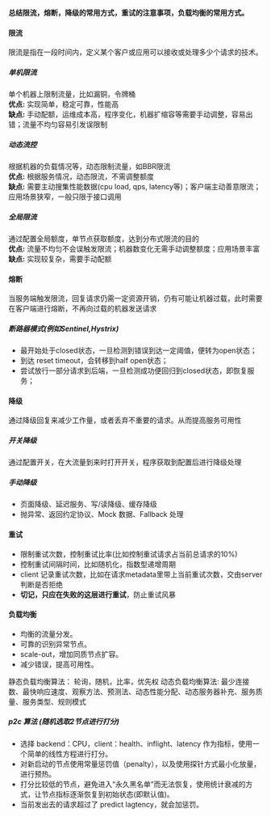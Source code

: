 **总结限流，熔断，降级的常用方式，重试的注意事项，负载均衡的常用方式。**


####  限流
限流是指在一段时间内，定义某个客户或应用可以接收或处理多少个请求的技术。

##### 单机限流
单个机器上限制流量，比如漏铜，令牌桶  
**优点:** 实现简单，稳定可靠，性能高  
**缺点:** 手动配额，运维成本高，程序变化，机器扩缩容等需要手动调整，容易出错；流量不均匀容易引发误限制

##### 动态流控
根据机器的负载情况等，动态限制流量，如BBR限流  
**优点:** 根据服务情况，动态限流，不需调整额度  
**缺点:** 需要主动搜集性能数据(cpu load, qps, latency等)；客户端主动善意限流；应用场景狭窄，一般只限于接口调用

##### 全局限流
通过配置全局额度，单节点获取额度，达到分布式限流的目的  
**优点:** 流量不均匀不会误触发限流；机器数变化无需手动调整额度；应用场景丰富  
**缺点:** 实现较复杂，需要手动配额

#### 熔断
当服务端触发限流，回复请求仍需一定资源开销，仍有可能让机器过载，此时需要在客户端进行熔断，不再向过载的机器发送请求

##### 断路器模式(例如Sentinel,Hystrix)

- 最开始处于closed状态，一旦检测到错误到达一定阈值，便转为open状态；
- 到达 reset timeout，会转移到half open状态；
- 尝试放行一部分请求到后端，一旦检测成功便回归到closed状态，即恢复服务；

#### 降级
通过降级回复来减少工作量，或者丢弃不重要的请求。从而提高服务可用性

##### 开关降级
通过配置开关，在大流量到来时打开开关，程序获取到配置后进行降级处理

##### 手动降级
- 页面降级、延迟服务、写/读降级、缓存降级
- 抛异常、返回约定协议、Mock 数据、Fallback 处理

#### 重试
- 限制重试次数，控制重试比率(比如控制重试请求占当前总请求的10%)
- 控制重试间隔时间，比如随机化，指数型递增周期
- client 记录重试次数，比如在请求metadata里带上当前重试次数，交由server判断是否拒绝
- **切记，只应在失败的这层进行重试**，防止重试风暴

#### 负载均衡
- 均衡的流量分发。
- 可靠的识别异常节点。
- scale-out，增加同质节点扩容。
- 减少错误，提高可用性。

静态负载均衡算法： 轮询，随机，比率，优先权
动态负载均衡算法: 最少连接数、最快响应速度、观察方法、预测法、动态性能分配、动态服务器补充、服务质量、服务类型、规则模式
    
##### p2c 算法 (随机选取2节点进行打分)
- 选择 backend：CPU，client：health、inflight、latency 作为指标，使用一个简单的线性方程进行打分。
- 对新启动的节点使用常量惩罚值（penalty），以及使用探针方式最小化放量，进行预热。
- 打分比较低的节点，避免进入“永久黑名单”而无法恢复，使用统计衰减的方式，让节点指标逐渐恢复到初始状态(即默认值)。
- 当前发出去的请求超过了 predict lagtency，就会加惩罚。

